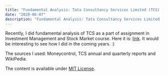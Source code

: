 ```yaml
---
title: "Fundamental Analysis: Tata Consultancy Services Limited (TCS) (2020 - 2023)"
date: "2020-06-07"
description: "Fundamental Analysis: Tata Consultancy Services Limited (TCS) (2020 - 2023)"
---
```


Recently, I did fundamental analysis of TCS as a part of assignment in Investment Management
and Stock Market course. Here it is: [link](./TCS-Fundamental-Analysis.pdf). It would be
interesting to see how I did in the coming years. :)

The sources I used: Moneycontrol, TCS annual and quarterly reports and WikiPedia.

The content is available under [MIT License](https://choosealicense.com/licenses/mit/).
